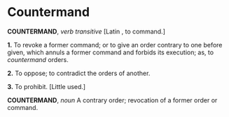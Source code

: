 # Countermand

**COUNTERMAND**, _verb transitive_ \[Latin , to command.\]

**1.** To revoke a former command; or to give an order contrary to one before given, which annuls a former command and forbids its execution; as, to _countermand_ orders.

**2.** To oppose; to contradict the orders of another.

**3.** To prohibit. \[Little used.\]

**COUNTERMAND**, _noun_ A contrary order; revocation of a former order or command.